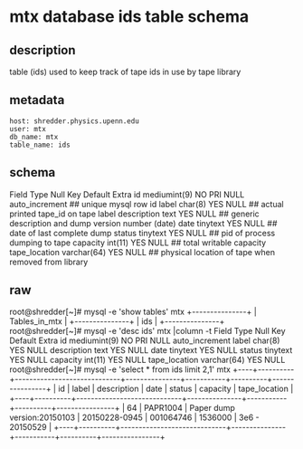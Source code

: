 # mtx database ids table schema 
## description

  table (ids) used to keep track of tape ids in use by tape library

## metadata

    host: shredder.physics.upenn.edu
    user: mtx
    db_name: mtx
    table_name: ids

## schema 

Field          Type          Null  Key   Default  Extra
id             mediumint(9)  NO    PRI   NULL     auto_increment ## unique mysql row id
label          char(8)       YES   NULL                          ## actual printed tape_id on tape label
description    text          YES   NULL                          ## generic description and dump version number (date) 
date           tinytext      YES   NULL                          ## date of last complete dump
status         tinytext      YES   NULL                          ## pid of process dumping to tape
capacity       int(11)       YES   NULL                          ## total writable capacity
tape_location  varchar(64)   YES   NULL                          ## physical location of tape when removed from library

## raw
root@shredder[~]# mysql -e 'show tables' mtx
+---------------+
| Tables_in_mtx |
+---------------+
| ids           | 
+---------------+
root@shredder[~]# mysql -e 'desc ids' mtx |column -t
Field          Type          Null  Key   Default  Extra
id             mediumint(9)  NO    PRI   NULL     auto_increment
label          char(8)       YES   NULL
description    text          YES   NULL
date           tinytext      YES   NULL
status         tinytext      YES   NULL
capacity       int(11)       YES   NULL
tape_location  varchar(64)   YES   NULL
root@shredder[~]# mysql -e 'select * from ids limit 2,1' mtx 
+----+----------+-----------------------------+---------------+-----------+----------+----------------+
| id | label    | description                 | date          | status    | capacity | tape_location  |
+----+----------+-----------------------------+---------------+-----------+----------+----------------+
| 64 | PAPR1004 | Paper dump version:20150103 | 20150228-0945 | 001064746 |  1536000 | 3e6 - 20150529 | 
+----+----------+-----------------------------+---------------+-----------+----------+----------------+
```

